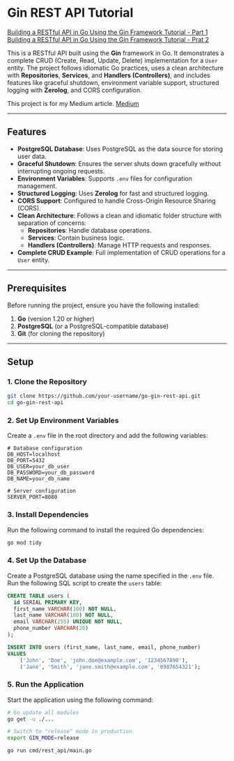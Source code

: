 # Gin REST API Tutorial
[Building a RESTful API in Go Using the Gin Framework Tutorial - Part 1](https://medium.com/@godusan/building-a-restful-api-in-go-using-the-gin-framework-a-step-by-step-tutorial-part-1-2-70372ebfa988)  
[Building a RESTful API in Go Using the Gin Framework Tutorial - Prat 2](https://medium.com/@godusan/building-a-restful-api-in-go-using-the-gin-framework-a-step-by-step-tutorial-part-2-2-893fc2e063d2)

This is a RESTful API built using the **Gin** framework in Go. It demonstrates a complete CRUD (Create, Read, Update, Delete) implementation for a `User` entity. The project follows idiomatic Go practices, uses a clean architecture with **Repositories**, **Services**, and **Handlers (Controllers)**, and includes features like graceful shutdown, environment variable support, structured logging with **Zerolog**, and CORS configuration.

This project is for my Medium article. [Medium](https://medium.com/@godusan)

---
## Features
- **PostgreSQL Database**: Uses PostgreSQL as the data source for storing user data.
- **Graceful Shutdown**: Ensures the server shuts down gracefully without interrupting ongoing requests.
- **Environment Variables**: Supports `.env` files for configuration management.
- **Structured Logging**: Uses **Zerolog** for fast and structured logging.
- **CORS Support**: Configured to handle Cross-Origin Resource Sharing (CORS).
- **Clean Architecture**: Follows a clean and idiomatic folder structure with separation of concerns:
  - **Repositories**: Handle database operations.
  - **Services**: Contain business logic.
  - **Handlers (Controllers)**: Manage HTTP requests and responses.
- **Complete CRUD Example**: Full implementation of CRUD operations for a `User` entity.
---

## Prerequisites
Before running the project, ensure you have the following installed:
1. **Go** (version 1.20 or higher)
2. **PostgreSQL** (or a PostgreSQL-compatible database)
3. **Git** (for cloning the repository)

---
## Setup
### 1. Clone the Repository
```bash
git clone https://github.com/your-username/go-gin-rest-api.git
cd go-gin-rest-api
```

### 2. Set Up Environment Variables
Create a `.env` file in the root directory and add the following variables:
```env
# Database configuration
DB_HOST=localhost
DB_PORT=5432
DB_USER=your_db_user
DB_PASSWORD=your_db_password
DB_NAME=your_db_name

# Server configuration
SERVER_PORT=8080
```

### 3. Install Dependencies
Run the following command to install the required Go dependencies:
```bash
go mod tidy
```

### 4. Set Up the Database
Create a PostgreSQL database using the name specified in the `.env` file.
Run the following SQL script to create the `users` table:
```sql
CREATE TABLE users (
  id SERIAL PRIMARY KEY,
  first_name VARCHAR(100) NOT NULL,
  last_name VARCHAR(100) NOT NULL,
  email VARCHAR(255) UNIQUE NOT NULL,
  phone_number VARCHAR(20)
);

INSERT INTO users (first_name, last_name, email, phone_number)
VALUES
    ('John', 'Doe', 'john.doe@example.com', '1234567890'),
    ('Jane', 'Smith', 'jane.smith@example.com', '0987654321');
```

### 5. Run the Application
Start the application using the following command:
```bash
# Go update all modules
go get -u ./...

# Switch to "release" mode in production.
export GIN_MODE=release

go run cmd/rest_api/main.go
```